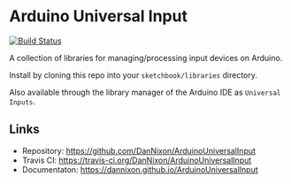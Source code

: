 # Arduino Universal Input

[![Build Status](https://travis-ci.org/DanNixon/ArduinoUniversalInput.svg?branch=master)](https://travis-ci.org/DanNixon/ArduinoUniversalInput)

A collection of libraries for managing/processing input devices on Arduino.

Install by cloning this repo into your `sketchbook/libraries` directory.

Also available through the library manager of the Arduino IDE as `Universal Inputs`.

## Links

- Repository: https://github.com/DanNixon/ArduinoUniversalInput
- Travis CI: https://travis-ci.org/DanNixon/ArduinoUniversalInput
- Documentaton: https://dannixon.github.io/ArduinoUniversalInput
